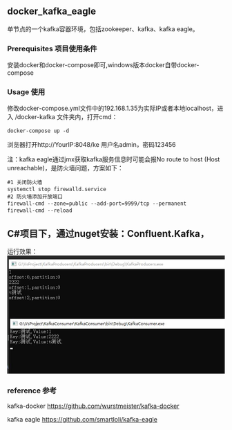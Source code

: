 ## docker_kafka_eagle

单节点的一个kafka容器环境，包括zookeeper、kafka、kafka eagle。

### Prerequisites 项目使用条件

安装docker和docker-compose即可,windows版本docker自带docker-compose

### Usage 使用

修改docker-compose.yml文件中的192.168.1.35为实际IP或者本地localhost，进入 /docker-kafka 文件夹内，打开cmd：
```
docker-compose up -d
```
浏览器打开http://YourIP:8048/ke 用户名admin，密码123456

注：kafka eagle通过jmx获取kafka服务信息时可能会报No route to host (Host unreachable)，是防火墙问题，方案如下：
```
#1 关闭防火墙
systemctl stop firewalld.service
#2 防火墙添加开放端口
firewall-cmd --zone=public --add-port=9999/tcp --permanent
firewall-cmd --reload 
```
## C#项目下，通过nuget安装：Confluent.Kafka，
运行效果：
 ![截图](./1.jpg)

### reference 参考

kafka-docker https://github.com/wurstmeister/kafka-docker

kafka eagle https://github.com/smartloli/kafka-eagle

